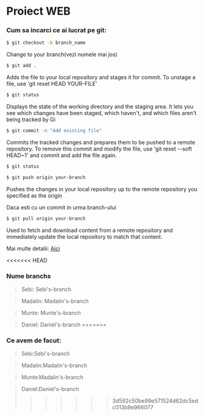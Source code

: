 # Proiect WEB

### Cum sa incarci ce ai lucrat pe git:
```sh
$ git checkout -b branch_name
```
Change to your branch(vezi numele mai jos)

```sh
$ git add .
``` 
Adds the file to your local repository and stages it for commit. To unstage a file, use 'git reset HEAD YOUR-FILE'

```sh
$ git status
```
Displays the state of the working directory and the staging area. It lets you see which changes have been staged, which haven't, and which files aren't being tracked by Gi
```sh
$ git commit -m "Add existing file"
```
Commits the tracked changes and prepares them to be pushed to a remote repository.  To remove this commit and modify the file, use 'git reset --soft HEAD~1' and commit and add the file again.

```sh
$ git status
```

```sh
$ git push origin your-branch
```
Pushes the changes in your local repository up to the remote repository you specified as the origin

Daca esti cu un commit in urma branch-ului
```sh
$ git pull origin your-branch
```
Used to fetch and download content from a remote repository and immediately update the local repository to match that content.


Mai multe detalii: [Aici](https://docs.github.com/en/free-pro-team@latest/github/managing-files-in-a-repository/adding-a-file-to-a-repository-using-the-command-line) 

<<<<<<< HEAD
### Nume branchs
 > Sebi: Sebi's-branch
 
 > Madalin: Madalin's-branch
 
 > Munte: Munte's-branch
 
 > Daniel: Daniel's-branch
=======
### Ce avem de facut:
 > Sebi:Sebi's-branch

 > Madalin:Madalin's-branch

 > Munte:Madalin's-branch
 
 > Daniel:Daniel's-branch
>>>>>>> 3d592c50be99e571524d62dc5edc013b8e966077
